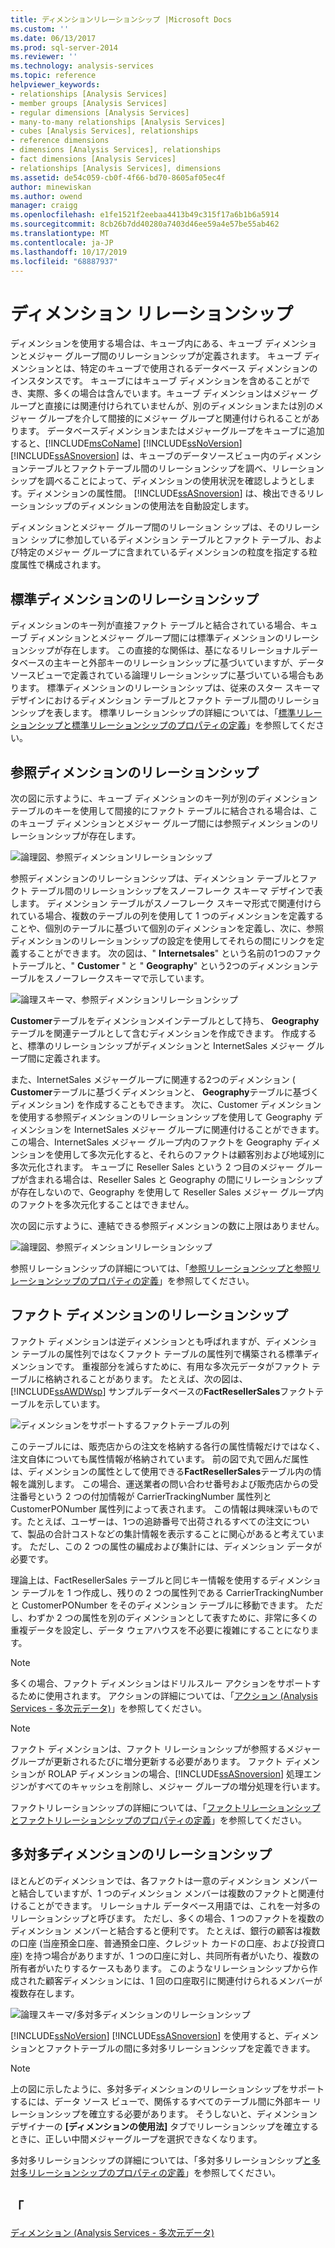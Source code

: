 ```yaml
---
title: ディメンションリレーションシップ |Microsoft Docs
ms.custom: ''
ms.date: 06/13/2017
ms.prod: sql-server-2014
ms.reviewer: ''
ms.technology: analysis-services
ms.topic: reference
helpviewer_keywords:
- relationships [Analysis Services]
- member groups [Analysis Services]
- regular dimensions [Analysis Services]
- many-to-many relationships [Analysis Services]
- cubes [Analysis Services], relationships
- reference dimensions
- dimensions [Analysis Services], relationships
- fact dimensions [Analysis Services]
- relationships [Analysis Services], dimensions
ms.assetid: de54c059-cb0f-4f66-bd70-8605af05ec4f
author: minewiskan
ms.author: owend
manager: craigg
ms.openlocfilehash: e1fe1521f2eebaa4413b49c315f17a6b1b6a5914
ms.sourcegitcommit: 8cb26b7dd40280a7403d46ee59a4e57be55ab462
ms.translationtype: MT
ms.contentlocale: ja-JP
ms.lasthandoff: 10/17/2019
ms.locfileid: "68887937"
---
```

# <a name="dimension-relationships"></a>ディメンション リレーションシップ
  ディメンションを使用する場合は、キューブ内にある、キューブ ディメンションとメジャー グループ間のリレーションシップが定義されます。 キューブ ディメンションとは、特定のキューブで使用されるデータベース ディメンションのインスタンスです。 キューブにはキューブ ディメンションを含めることができ、実際、多くの場合は含んでいます。キューブ ディメンションはメジャー グループと直接には関連付けられていませんが、別のディメンションまたは別のメジャー グループを介して間接的にメジャー グループと関連付けられることがあります。 データベースディメンションまたはメジャーグループをキューブに追加すると、[!INCLUDE[msCoName](../../includes/msconame-md.md)] [!INCLUDE[ssNoVersion](../../includes/ssnoversion-md.md)] [!INCLUDE[ssASnoversion](../../includes/ssasnoversion-md.md)] は、キューブのデータソースビュー内のディメンションテーブルとファクトテーブル間のリレーションシップを調べ、リレーションシップを調べることによって、ディメンションの使用状況を確認しようとします。ディメンションの属性間。 [!INCLUDE[ssASnoversion](../../includes/ssasnoversion-md.md)] は、検出できるリレーションシップのディメンションの使用法を自動設定します。  
  
 ディメンションとメジャー グループ間のリレーション シップは、そのリレーション シップに参加しているディメンション テーブルとファクト テーブル、および特定のメジャー グループに含まれているディメンションの粒度を指定する粒度属性で構成されます。  
  
## <a name="regular-dimension-relationships"></a>標準ディメンションのリレーションシップ  
 ディメンションのキー列が直接ファクト テーブルと結合されている場合、キューブ ディメンションとメジャー グループ間には標準ディメンションのリレーションシップが存在します。 この直接的な関係は、基になるリレーショナルデータベースの主キーと外部キーのリレーションシップに基づいていますが、データソースビューで定義されている論理リレーションシップに基づいている場合もあります。 標準ディメンションのリレーションシップは、従来のスター スキーマ デザインにおけるディメンション テーブルとファクト テーブル間のリレーションシップを表します。 標準リレーションシップの詳細については、「[標準リレーションシップと標準リレーションシップのプロパティの定義](../multidimensional-models/define-a-regular-relationship-and-regular-relationship-properties.md)」を参照してください。  
  
## <a name="reference-dimension-relationships"></a>参照ディメンションのリレーションシップ  
 次の図に示すように、キューブ ディメンションのキー列が別のディメンション テーブルのキーを使用して間接的にファクト テーブルに結合される場合は、このキューブ ディメンションとメジャー グループ間には参照ディメンションのリレーションシップが存在します。  
  
 ![論理図、参照ディメンションリレーションシップ](https://docs.microsoft.com/analysis-services/analysis-services/dev-guide/media/as-refdimension1.gif "論理図、参照ディメンションリレーションシップ")  
  
 参照ディメンションのリレーションシップは、ディメンション テーブルとファクト テーブル間のリレーションシップをスノーフレーク スキーマ デザインで表します。 ディメンション テーブルがスノーフレーク スキーマ形式で関連付けられている場合、複数のテーブルの列を使用して 1 つのディメンションを定義することや、個別のテーブルに基づいて個別のディメンションを定義し、次に、参照ディメンションのリレーションシップの設定を使用してそれらの間にリンクを定義することができます。 次の図は、" **Internetsales**" という名前の1つのファクトテーブルと、" **Customer** " と " **Geography**" という2つのディメンションテーブルをスノーフレークスキーマで示しています。  
  
 ![論理スキーマ、参照ディメンションリレーションシップ](https://docs.microsoft.com/analysis-services/analysis-services/dev-guide/media/as-refdim-schema1.gif "論理スキーマ、参照ディメンションリレーションシップ")  
  
 **Customer**テーブルをディメンションメインテーブルとして持ち、 **Geography**テーブルを関連テーブルとして含むディメンションを作成できます。 作成すると、標準のリレーションシップがディメンションと InternetSales メジャー グループ間に定義されます。  
  
 また、InternetSales メジャーグループに関連する2つのディメンション ( **Customer**テーブルに基づくディメンションと、 **Geography**テーブルに基づくディメンション) を作成することもできます。 次に、Customer ディメンションを使用する参照ディメンションのリレーションシップを使用して Geography ディメンションを InternetSales メジャー グループに関連付けることができます。 この場合、InternetSales メジャー グループ内のファクトを Geography ディメンションを使用して多次元化すると、それらのファクトは顧客別および地域別に多次元化されます。 キューブに Reseller Sales という 2 つ目のメジャー グループが含まれる場合は、Reseller Sales と Geography の間にリレーションシップが存在しないので、Geography を使用して Reseller Sales メジャー グループ内のファクトを多次元化することはできません。  
  
 次の図に示すように、連結できる参照ディメンションの数に上限はありません。  
  
 ![論理図、参照ディメンションリレーションシップ](https://docs.microsoft.com/analysis-services/analysis-services/dev-guide/media/as-refdimension2.gif "論理図、参照ディメンションリレーションシップ")  
  
 参照リレーションシップの詳細については、「[参照リレーションシップと参照リレーションシップのプロパティの定義](../multidimensional-models/define-a-referenced-relationship-and-referenced-relationship-properties.md)」を参照してください。  
  
## <a name="fact-dimension-relationships"></a>ファクト ディメンションのリレーションシップ  
 ファクト ディメンションは逆ディメンションとも呼ばれますが、ディメンション テーブルの属性列ではなくファクト テーブルの属性列で構築される標準ディメンションです。 重複部分を減らすために、有用な多次元データがファクト テーブルに格納されることがあります。 たとえば、次の図は、[!INCLUDE[ssAWDWsp](../../includes/ssawdwsp-md.md)] サンプルデータベースの**FactResellerSales**ファクトテーブルを示しています。  
  
 ![ディメンションをサポートするファクトテーブルの列](https://docs.microsoft.com/analysis-services/analysis-services/dev-guide/media/as-factdim.gif "ディメンションをサポートするファクトテーブルの列")  
  
 このテーブルには、販売店からの注文を格納する各行の属性情報だけではなく、注文自体についても属性情報が格納されています。 前の図で丸で囲んだ属性は、ディメンションの属性として使用できる**FactResellerSales**テーブル内の情報を識別します。 この場合、運送業者の問い合わせ番号および販売店からの受注番号という 2 つの付加情報が CarrierTrackingNumber 属性列と CustomerPONumber 属性列によって表されます。 この情報は興味深いものです。たとえば、ユーザーは、1つの追跡番号で出荷されるすべての注文について、製品の合計コストなどの集計情報を表示することに関心があると考えています。 ただし、この 2 つの属性の編成および集計には、ディメンション データが必要です。  
  
 理論上は、FactResellerSales テーブルと同じキー情報を使用するディメンション テーブルを 1 つ作成し、残りの 2 つの属性列である CarrierTrackingNumber と CustomerPONumber をそのディメンション テーブルに移動できます。 ただし、わずか 2 つの属性を別のディメンションとして表すために、非常に多くの重複データを設定し、データ ウェアハウスを不必要に複雑にすることになります。  
  
> [!NOTE]  
>  多くの場合、ファクト ディメンションはドリルスルー アクションをサポートするために使用されます。 アクションの詳細については、「[アクション &#40;Analysis Services - 多次元データ&#41;](../multidimensional-models/actions-analysis-services-multidimensional-data.md)」を参照してください。  
  
> [!NOTE]  
>  ファクト ディメンションは、ファクト リレーションシップが参照するメジャー グループが更新されるたびに増分更新する必要があります。 ファクト ディメンションが ROLAP ディメンションの場合、[!INCLUDE[ssASnoversion](../../includes/ssasnoversion-md.md)] 処理エンジンがすべてのキャッシュを削除し、メジャー グループの増分処理を行います。  
  
 ファクトリレーションシップの詳細については、「[ファクトリレーションシップとファクトリレーションシップのプロパティの定義](../multidimensional-models/define-a-fact-relationship-and-fact-relationship-properties.md)」を参照してください。  
  
## <a name="many-to-many-dimension-relationships"></a>多対多ディメンションのリレーションシップ  
 ほとんどのディメンションでは、各ファクトは一意のディメンション メンバーと結合していますが、1 つのディメンション メンバーは複数のファクトと関連付けることができます。 リレーショナル データベース用語では、これを一対多のリレーションシップと呼びます。 ただし、多くの場合、1 つのファクトを複数のディメンション メンバーと結合すると便利です。 たとえば、銀行の顧客は複数の口座 (当座預金口座、普通預金口座、クレジット カードの口座、および投資口座) を持つ場合がありますが、1 つの口座に対し、共同所有者がいたり、複数の所有者がいたりするケースもあります。 このようなリレーションシップから作成された顧客ディメンションには、1 回の口座取引に関連付けられるメンバーが複数存在します。  
  
 ![論理スキーマ/多対多ディメンションのリレーションシップ](https://docs.microsoft.com/analysis-services/analysis-services/dev-guide/media/as-many-dimension1.gif "論理スキーマ/多対多ディメンションのリレーションシップ")  
  
 [!INCLUDE[ssNoVersion](../../includes/ssnoversion-md.md)] [!INCLUDE[ssASnoversion](../../includes/ssasnoversion-md.md)] を使用すると、ディメンションとファクトテーブルの間に多対多リレーションシップを定義できます。  
  
> [!NOTE]  
>  上の図に示したように、多対多ディメンションのリレーションシップをサポートするには、データ ソース ビューで、関係するすべてのテーブル間に外部キー リレーションシップを確立する必要があります。 そうしないと、ディメンションデザイナーの **[ディメンションの使用法]** タブでリレーションシップを確立するときに、正しい中間メジャーグループを選択できなくなります。  
  
 多対多リレーションシップの詳細については、「多対多リレーションシップ[と多対多リレーションシップのプロパティの定義](../multidimensional-models/define-a-many-to-many-relationship-and-many-to-many-relationship-properties.md)」を参照してください。  
  
## <a name="see-also"></a>「  
 [ディメンション &#40;Analysis Services - 多次元データ&#41;](../multidimensional-models-olap-logical-dimension-objects/dimensions-analysis-services-multidimensional-data.md)  
  
  
